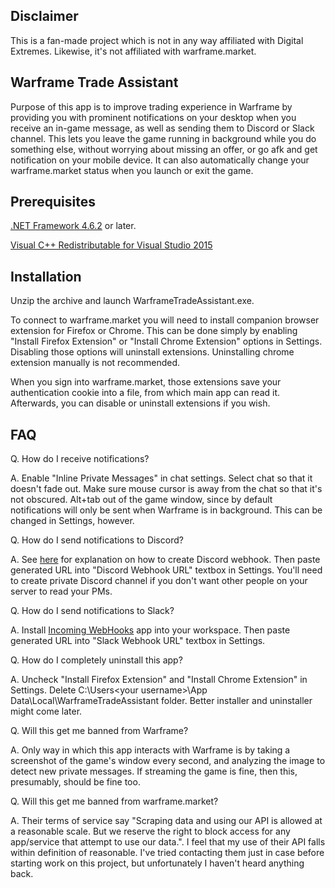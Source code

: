 ## Disclaimer ##
This is a fan-made project which is not in any way affiliated with Digital Extremes. Likewise, it's not affiliated with warframe.market.

## Warframe Trade Assistant ##
Purpose of this app is to improve trading experience in Warframe by providing you with prominent notifications on your desktop when you receive an in-game message, as well as sending them to Discord or Slack channel. This lets you leave the game running in background while you do something else, without worrying about missing an offer, or go afk and get notification on your mobile device. It can also automatically change your warframe.market status when you launch or exit the game.

## Prerequisites ##
[.NET Framework 4.6.2](https://www.microsoft.com/en-us/download/details.aspx?id=53344) or later.

[Visual C++ Redistributable for Visual Studio 2015](https://www.microsoft.com/en-us/download/details.aspx?id=48145)

## Installation ##
Unzip the archive and launch WarframeTradeAssistant.exe. 

To connect to warframe.market you will need to install companion browser extension for Firefox or Chrome. This can be done simply by enabling "Install Firefox Extension" or "Install Chrome Extension" options in Settings. Disabling those options will uninstall extensions. Uninstalling chrome extension manually is not recommended.

When you sign into warframe.market, those extensions save your authentication cookie into a file, from which main app can read it. Afterwards, you can disable or uninstall extensions if you wish.

## FAQ ##
Q. How do I receive notifications?

A. Enable "Inline Private Messages" in chat settings. Select chat so that it doesn't fade out. Make sure mouse cursor is away from the chat so that it's not obscured. Alt+tab out of the game window, since by default notifications will only be sent when Warframe is in background. This can be changed in Settings, however.

Q. How do I send notifications to Discord?

A. See [here](https://support.discordapp.com/hc/en-us/articles/228383668-Intro-to-Webhooks) for explanation on how to create Discord webhook. Then paste generated URL into "Discord Webhook URL" textbox in Settings. You'll need to create private Discord channel if you don't want other people on your server to read your PMs.

Q. How do I send notifications to Slack?

A. Install [Incoming WebHooks](https://slack.com/apps/A0F7XDUAZ-incoming-webhooks) app into your workspace. Then paste generated URL into "Slack Webhook URL" textbox in Settings. 

Q. How do I completely uninstall this app?

A. Uncheck "Install Firefox Extension" and "Install Chrome Extension" in Settings. Delete C:\Users\<your username>\App Data\Local\WarframeTradeAssistant folder. Better installer and uninstaller might come later.

Q. Will this get me banned from Warframe?

A. Only way in which this app interacts with Warframe is by taking a screenshot of the game's window every second, and analyzing the image to detect new private messages. If streaming the game is fine, then this, presumably, should be fine too.

Q. Will this get me banned from warframe.market?

A. Their terms of service say "Scraping data and using our API is allowed at a reasonable scale. But we reserve the right to block access for any app/service that attempt to use our data.". I feel that my use of their API falls within definition of reasonable. I've tried contacting them just in case before starting work on this project, but unfortunately I haven't heard anything back.